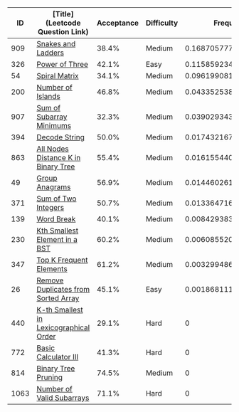 |ID|[Title](Leetcode Question Link)|Acceptance|Difficulty|Frequency|
|----|-----|----|---|---|
|909|[Snakes and Ladders]( https://leetcode.com/problems/snakes-and-ladders)|38.4%|Medium|0.168705777104921|
|326|[Power of Three]( https://leetcode.com/problems/power-of-three)|42.1%|Easy|0.11585923430189346|
|54|[Spiral Matrix]( https://leetcode.com/problems/spiral-matrix)|34.1%|Medium|0.09619908149585338|
|200|[Number of Islands]( https://leetcode.com/problems/number-of-islands)|46.8%|Medium|0.04335253869282585|
|907|[Sum of Subarray Minimums]( https://leetcode.com/problems/sum-of-subarray-minimums)|32.3%|Medium|0.03902934390573525|
|394|[Decode String]( https://leetcode.com/problems/decode-string)|50.0%|Medium|0.01743216716867105|
|863|[All Nodes Distance K in Binary Tree]( https://leetcode.com/problems/all-nodes-distance-k-in-binary-tree)|55.4%|Medium|0.0161554402222852|
|49|[Group Anagrams]( https://leetcode.com/problems/group-anagrams)|56.9%|Medium|0.014460261001258648|
|371|[Sum of Two Integers]( https://leetcode.com/problems/sum-of-two-integers)|50.7%|Medium|0.013364716132203554|
|139|[Word Break]( https://leetcode.com/problems/word-break)|40.1%|Medium|0.008429383994401785|
|230|[Kth Smallest Element in a BST]( https://leetcode.com/problems/kth-smallest-element-in-a-bst)|60.2%|Medium|0.006085520073802784|
|347|[Top K Frequent Elements]( https://leetcode.com/problems/top-k-frequent-elements)|61.2%|Medium|0.003299486074331776|
|26|[Remove Duplicates from Sorted Array]( https://leetcode.com/problems/remove-duplicates-from-sorted-array)|45.1%|Easy|0.0018681118827202508|
|440|[K-th Smallest in Lexicographical Order]( https://leetcode.com/problems/k-th-smallest-in-lexicographical-order)|29.1%|Hard|0|
|772|[Basic Calculator III]( https://leetcode.com/problems/basic-calculator-iii)|41.3%|Hard|0|
|814|[Binary Tree Pruning]( https://leetcode.com/problems/binary-tree-pruning)|74.5%|Medium|0|
|1063|[Number of Valid Subarrays]( https://leetcode.com/problems/number-of-valid-subarrays)|71.1%|Hard|0|
